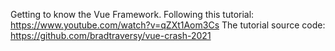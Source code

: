 Getting to know the Vue Framework.
Following this tutorial: https://www.youtube.com/watch?v=qZXt1Aom3Cs
The tutorial source code: https://github.com/bradtraversy/vue-crash-2021
